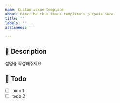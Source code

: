 ```yaml
---
name: Custom issue template
about: Describe this issue template's purpose here.
title: ''
labels: ''
assignees: ''

---
```


## 📑 Description

설명을 작성해주세요.

## 📝 Todo

- [ ] todo 1
- [ ] todo 2
